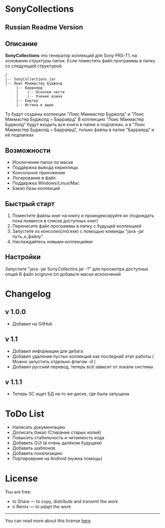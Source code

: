 SonyCollections
==========

Russian Readme Version
----------------------

Описание
-----------

**SonyCollections** это генератор коллекций для Sony PRS-T1, на основании структуры папок.
Если поместить файл программы в папку со следующей структурой:

	/
	|-- SonyCollections.jar
	|-- Лоис Макмастер Буджолд
	     |-- Барраярд
	     |    |-- Осколки чести
	     |    |-- Ученик воина
	     |-- Бартер
	     |-- Истина в дыре

То будут созданы коллекции "Лоис Макмастер Буджолд" и "Лоис Макмастер Буджолд ~ Барраярд"
В коллекцию "Лоис Макмастер Буджолд" будут входить все книги в папке и подпапках, а в "Лоис Макмастер Буджолд ~ Барраярд", только файлы в папке "Барраярд" и её подпапках

Возможности
-----------
* Исключение папок по маске
* Поддержка вывода кириллицы
* Консольное приложение
* Логирование в файл
* Поддержка Windows/Linux/Mac
* Бэкап базы коллекций

Быстрый старт
------------
1. Поместите файлы книг на книгу и проиндексируйте их (подождать пока появятся в списке доступных книг)
2. Перенесите файл программы в папку с будущей коллекцией
3. Запустите из консоли(cmd.exe) с помощью команды "java -jar путь_к_файлу"
4. Наслаждайтесь новыми коллекциями

Настройки
------------
Запустите "java -jar SonyCollectins.jar -?" для просмотра доступных опций 
В файл scignore.txt добавьте маски исключений

Changelog
=========

v 1.0.0
-----

* Добавил на GitHub

v 1.1
-----
* Добавил информации для дебага
* Добавил удаление пустых коллекций как последний этап работы ( Можно запустить отдельно флагом -d )
* Добавил русский перевод, теперь всё зависит от локали системы

v 1.1.1
-----
* Теперь SC ищет БД на то же диске, где была запущена

ToDo List
=========

* Написать документацию
* Дописать бэкап (Стирание старых копий)
* Повысить стабильность и читаемость кода
* Добавить GUI (в очень далёком будущем)
* Добавить шаблонов
* Добавить локализацию
* Портирование на Android (нужна помощь)

License
=========

You are free:

* to Share — to copy, distribute and transmit the work
* o Remix — to adapt the work

-----
You can read more about this license [here](http://creativecommons.org/licenses/by-nc-sa/3.0/)